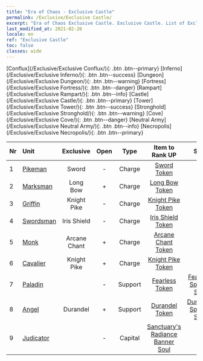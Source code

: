 ```yaml
---
title: "Era of Chaos - Exclusive Castle"
permalink: /Exclusive/Exclusive Castle/
excerpt: "Era of Chaos Exclusive Castle. Exclusive Castle. List of Exclusive Castlein Era of Chaos"
last_modified_at: 2021-02-26
locale: en
ref: "Exclusive Castle"
toc: false
classes: wide
---
```

 [Conflux](/Exclusive/Exclusive Conflux/){: .btn .btn--primary} [Inferno](/Exclusive/Exclusive Inferno/){: .btn .btn--success} [Dungeon](/Exclusive/Exclusive Dungeon/){: .btn .btn--warning} [Fortress](/Exclusive/Exclusive Fortress/){: .btn .btn--danger} [Rampart](/Exclusive/Exclusive Rampart/){: .btn .btn--info} [Castle](/Exclusive/Exclusive Castle/){: .btn .btn--primary} [Tower](/Exclusive/Exclusive Tower/){: .btn .btn--success} [Stronghold](/Exclusive/Exclusive Stronghold/){: .btn .btn--warning} [Cove](/Exclusive/Exclusive Cove/){: .btn .btn--danger} [Neutral Army](/Exclusive/Exclusive Neutral Army/){: .btn .btn--info} [Necropolis](/Exclusive/Exclusive Necropolis/){: .btn .btn--primary} 

  | Nr |         Unit        |   Exclusive   | Open  |    Type   |  Item to Rank UP      |  Skin   |
  |:---|:--------------------|:-------------:|:-----:|:---------:|:---------------------:|:-------:|
  | 1 | [Pikeman](/units/Pikeman/) | Sword | - | Charge | [Sword Token](/Items/con_163/) | - |
  | 2 | [Marksman](/units/Marksman/) | Long Bow | + | Charge | [Long Bow Token](/Items/con_134/) | - |
  | 3 | [Griffin](/units/Griffin/) | Knight Pike | - | Charge | [Knight Pike Token](/Items/con_210/) | - |
  | 4 | [Swordsman](/units/Swordsman/) | Iris Shield | - | Charge | [Iris Shield Token](/Items/con_153/) | - |
  | 5 | [Monk](/units/Monk/) | Arcane Chant | + | Charge | [Arcane Chant Token](/Items/con_122/) | - |
  | 6 | [Cavalier](/units/Cavalier/) | Knight Pike | + | Charge | [Knight Pike Token](/Items/con_210/) | - |
  | 7 | [Paladin](/units/Paladin/) |  | - | Support | [Fearless Token](/Items/con_337/) | [Fearless Special Skin](/Items/con_1107/) |
  | 8 | [Angel](/units/Angel/) | Durandel | + | Support | [Durandel Token](/Items/con_1313/) | [Durandel Special Skin](/Items/con_736/) |
  | 9 | [Judicator](/units/Judicator/) |  | - | Capital | [Sanctuary's Radiance Banner Soul](/Items/con_723/) | - |

